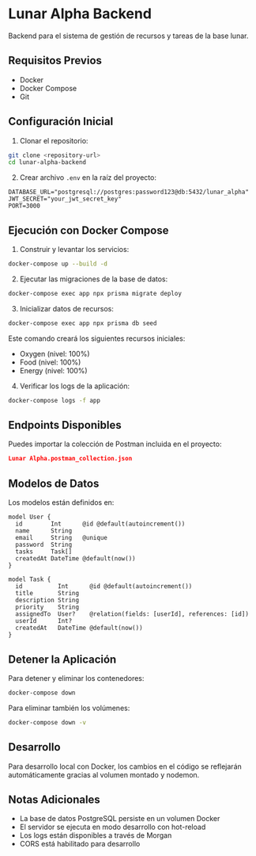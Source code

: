 

# Lunar Alpha Backend

Backend para el sistema de gestión de recursos y tareas de la base lunar.

## Requisitos Previos

- Docker
- Docker Compose
- Git

## Configuración Inicial

1. Clonar el repositorio:
```bash
git clone <repository-url>
cd lunar-alpha-backend
```

2. Crear archivo `.env` en la raíz del proyecto:
```env
DATABASE_URL="postgresql://postgres:password123@db:5432/lunar_alpha"
JWT_SECRET="your_jwt_secret_key"
PORT=3000
```

## Ejecución con Docker Compose

1. Construir y levantar los servicios:
```bash
docker-compose up --build -d
```

2. Ejecutar las migraciones de la base de datos:
```bash
docker-compose exec app npx prisma migrate deploy
```

3. Inicializar datos de recursos:
```bash
docker-compose exec app npx prisma db seed
```

Este comando creará los siguientes recursos iniciales:
- Oxygen (nivel: 100%)
- Food (nivel: 100%)
- Energy (nivel: 100%)

4. Verificar los logs de la aplicación:
```bash
docker-compose logs -f app
```

## Endpoints Disponibles

Puedes importar la colección de Postman incluida en el proyecto:
```json
Lunar Alpha.postman_collection.json
```

## Modelos de Datos

Los modelos están definidos en:

```16:33:schema.prisma
model User {
  id        Int      @id @default(autoincrement())
  name      String
  email     String   @unique
  password  String
  tasks     Task[]
  createdAt DateTime @default(now())
}

model Task {
  id          Int      @id @default(autoincrement())
  title       String
  description String
  priority    String
  assignedTo  User?    @relation(fields: [userId], references: [id])
  userId      Int?
  createdAt   DateTime @default(now())
}
```


## Detener la Aplicación

Para detener y eliminar los contenedores:
```bash
docker-compose down
```

Para eliminar también los volúmenes:
```bash
docker-compose down -v
```

## Desarrollo

Para desarrollo local con Docker, los cambios en el código se reflejarán automáticamente gracias al volumen montado y nodemon.

## Notas Adicionales

- La base de datos PostgreSQL persiste en un volumen Docker
- El servidor se ejecuta en modo desarrollo con hot-reload
- Los logs están disponibles a través de Morgan
- CORS está habilitado para desarrollo